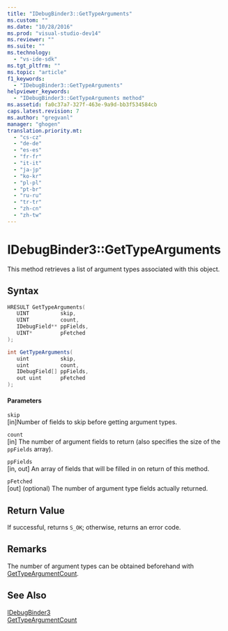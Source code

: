 ```yaml
---
title: "IDebugBinder3::GetTypeArguments"
ms.custom: ""
ms.date: "10/28/2016"
ms.prod: "visual-studio-dev14"
ms.reviewer: ""
ms.suite: ""
ms.technology: 
  - "vs-ide-sdk"
ms.tgt_pltfrm: ""
ms.topic: "article"
f1_keywords: 
  - "IDebugBinder3::GetTypeArguments"
helpviewer_keywords: 
  - "IDebugBinder3::GetTypeArguments method"
ms.assetid: fa0c37a7-327f-463e-9a9d-bb3f534584cb
caps.latest.revision: 7
ms.author: "gregvanl"
manager: "ghogen"
translation.priority.mt: 
  - "cs-cz"
  - "de-de"
  - "es-es"
  - "fr-fr"
  - "it-it"
  - "ja-jp"
  - "ko-kr"
  - "pl-pl"
  - "pt-br"
  - "ru-ru"
  - "tr-tr"
  - "zh-cn"
  - "zh-tw"
---
```

# IDebugBinder3::GetTypeArguments
This method retrieves a list of argument types associated with this object.  
  
## Syntax  
  
```cpp  
HRESULT GetTypeArguments(  
   UINT          skip,  
   UINT          count,  
   IDebugField** ppFields,  
   UINT*         pFetched  
);  
```  
  
```c#  
int GetTypeArguments(  
   uint          skip,  
   uint          count,  
   IDebugField[] ppFields,  
   out uint      pFetched  
);  
```  
  
#### Parameters  
 `skip`  
 [in]Number of fields to skip before getting argument types.  
  
 `count`  
 [in] The number of argument fields to return (also specifies the size of the `ppFields` array).  
  
 `ppFields`  
 [in, out] An array of fields that will be filled in on return of this method.  
  
 `pFetched`  
 [out] (optional) The number of argument type fields actually returned.  
  
## Return Value  
 If successful, returns `S_OK`; otherwise, returns an error code.  
  
## Remarks  
 The number of argument types can be obtained beforehand with [GetTypeArgumentCount](../../../extensibility/debugger/reference/idebugbinder3-gettypeargumentcount.md).  
  
## See Also  
 [IDebugBinder3](../../../extensibility/debugger/reference/idebugbinder3.md)   
 [GetTypeArgumentCount](../../../extensibility/debugger/reference/idebugbinder3-gettypeargumentcount.md)
